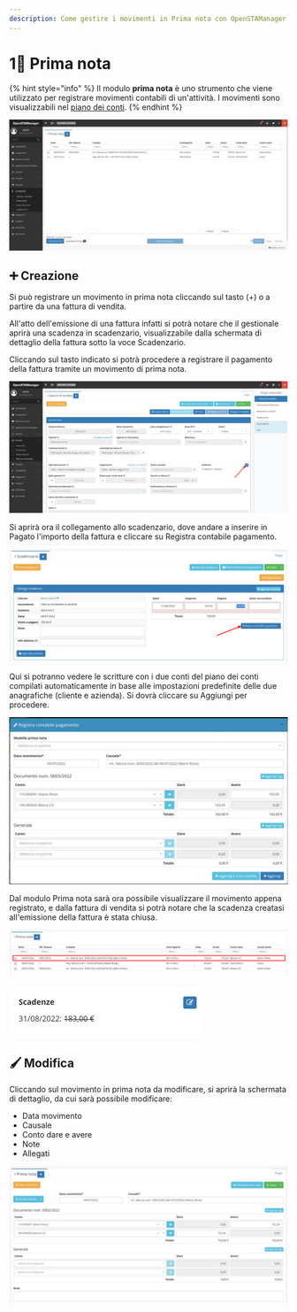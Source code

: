 ```yaml
---
description: Come gestire i movimenti in Prima nota con OpenSTAManager
---
```


# 1⃣ Prima nota

{% hint style="info" %}
Il modulo **prima nota** è uno strumento che viene utilizzato per registrare movimenti contabili di un'attività. I movimenti sono visualizzabili nel [piano dei conti](pianodeiconti.md).
{% endhint %}

![](<../../../.gitbook/assets/image (384).png>)

## ➕ Creazione

Si può registrare un movimento in prima nota cliccando sul tasto (+) o a partire da una fattura di vendita.

All'atto dell'emissione di una fattura infatti si potrà notare che il gestionale aprirà una scadenza in scadenzario, visualizzabile dalla schermata di dettaglio della fattura sotto la voce Scadenzario.

Cliccando sul tasto indicato si potrà procedere a registrare il pagamento della fattura tramite un movimento di prima nota.

![](<../../../.gitbook/assets/image (676).png>)

Si aprirà ora il collegamento allo scadenzario, dove andare a inserire in Pagato l'importo della fattura e cliccare su Registra contabile pagamento.

![](<../../../.gitbook/assets/image (160).png>)

Qui si potranno vedere le scritture con i due conti del piano dei conti compilati automaticamente in base alle impostazioni predefinite delle due anagrafiche (cliente e azienda). Si dovrà cliccare su Aggiungi per procedere.

![](<../../../.gitbook/assets/image (349).png>)

Dal modulo Prima nota sarà ora possibile visualizzare il movimento appena registrato, e dalla fattura di vendita si potrà notare che la scadenza creatasi all'emissione della fattura è stata chiusa.

![](<../../../.gitbook/assets/image (374).png>)

&#x20;                                                  <img src="../../../.gitbook/assets/image (404).png" alt="" data-size="original">

## 🖌️ Modifica

Cliccando sul movimento in prima nota da modificare, si aprirà la schermata di dettaglio, da cui sarà possibile modificare:

* Data movimento
* Causale
* Conto dare e avere
* Note
* Allegati

![](<../../../.gitbook/assets/image (432).png>)
